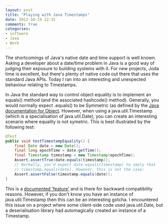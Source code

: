 ```yaml
---
layout: post
title: "Playing with Java Timestamps"
date: 2012-10-19 12:31
comments: true
categories: 
- software
- Java
- Work
---
```

The shortcomings of Java's native date and time support is well known. Asking a developer about a date/time problem in Java is a good way of judging their exposure to building systems with it. For new projects, Joda time is excellent, but there's plenty of native code out there that uses the standard Java APIs. Today I ran into an interesting and unexpected behaviour relating to Timestamps. 

<!-- more -->

In Java the standard way to control object equality is to implement an equals() method (and the associated hashcode() method). Generally, you would normally expect .equals() to be Symmetric (as defined by the [Java documentation for Object](http://docs.oracle.com/javase/6/docs/api/java/lang/Object.html#equals\(java.lang.Object\)). However, when using a java.util.Timestamp (which is a specialisation of java.util.Date), you can create an interesting scenario where equality is not symetric. This is best illustrated by the following test:

```java
@Test
public void testTimestampEquality() {
    final Date date = new Date();
    final long epochTime = date.getTime();
    final Timestamp timestamp = new Timestamp(epochTime);
    Assert.assertTrue(date.equals(timestamp));
    // Normally, you'd expect date.equals(timestamp) to imply that 
    // timestamp.equals(date). However, this is not the case:
    Assert.assertFalse(timestamp.equals(date));
}
```

This is a [documented 'feature'](http://docs.oracle.com/javase/6/docs/api/java/sql/Timestamp.html#equals\(java.lang.Object\)) and is there for backward compatibility reasons. However, if you don't know you have an instance of java.util.Timestamp then this can be an interesting gotcha. I encountered this issue on a project where some client-side code used java.util.Date, but a deserialisation library had automagically created an instance of a Timestamp.